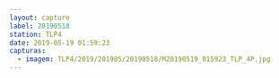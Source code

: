 ```yaml
---
layout: capture
label: 20190518
station: TLP4
date: 2019-05-19 01:59:23
capturas:
  - imagem: TLP4/2019/201905/20190518/M20190519_015923_TLP_4P.jpg
---
```

